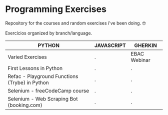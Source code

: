 # Programming Exercises

Repository for the courses and random exercises i've been doing. :nerd_face:

Exercícios organized by branch/language.
  
|PYTHON|JAVASCRIPT|GHERKIN|
|--------------------------|--------------------|------|
|Varied Exercises|.| EBAC Webinar
|First Lessons in Python|.|.|
|Refac - Playground Functions (Trybe) in Python|.|.|
|Selenium - freeCodeCamp course|.|.|
|Selenium - Web Scraping Bot (booking.com)|.|.|
